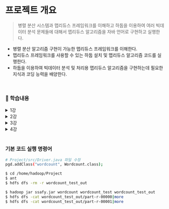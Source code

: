 # 프로젝트 개요

> 병렬 분산 시스템과 맵리듀스 프레임워크를 이해하고 하둡을 이용하여 여러 빅데이터 분석 문제들에 대해서 맵리듀스 알고리즘을 자바 언어로 구현하고 실행한다.

- 병렬 분산 알고리즘 구현이 가능한 맵리듀스 프레임워크를 이해한다.
- 맵리듀스 프레임워크를 사용할 수 있는 하둡 설치 및 맵리듀스 알고리즘 코드를 실행한다.
- 하둡을 이용하여 빅데이터 분석 및 처리용 맵리듀스 알고리즘을 구현하는데 필요한 지식과 코딩 능력을 배양한다.

<br>

### 📃 학습내용

<details>
    <summary>1강</summary>
    <ul>
        <li><a href="1강/00_hadoop_env.md">Hadoop 설치</a></li>
        <li><a href="1강/01_hadoop.md">Hadoop</a></li>
        <li><a href="1강/02_map_reduce.md">MapReduce</a></li>
        <li>Word Count</li>
    </ul>
</details>
<details>
    <summary>2강</summary>
    <ul>
        <li><a href="2강/00_inverted_index.md">Inverted Index</a></li>
        <li><a href="2강/01_matrix_addition.md">Matrix Addition</a></li>
    </ul>
</details>
<details>
    <summary>3강</summary>
    <ul>
        <li><a href="3강/00_matrix_multiplication.md">Matrix Multiplication</a></li>
    </ul>
</details>
<details>
    <summary>4강</summary>
    <ul>
        <li><a href="4강/01_all_pair_partition.md">Equi join</a></li>
        <li><a href="4강/00_repartition.md">Repartition Equi Join</a></li>
        <li><a href="4강/01_vec_sim_join.md">Similarity Vector Self-Join</a></li>
    </ul>
</details>


<br>

### 기본 코드 실행 명령어

```bash
# Project/src/Driver.java 파일 수정
pgd.addClass("wordcount", Wordcount.class);

$ cd /home/hadoop/Project
$ ant
$ hdfs dfs -rm -r wordcount_test_out

$ hadoop jar ssafy.jar wordcount wordcount_test wordcount_test_out
$ hdfs dfs -cat wordcount_test_out/part-r-00000|more
$ hdfs dfs -cat wordcount_test_out/part-r-00001|more
```


